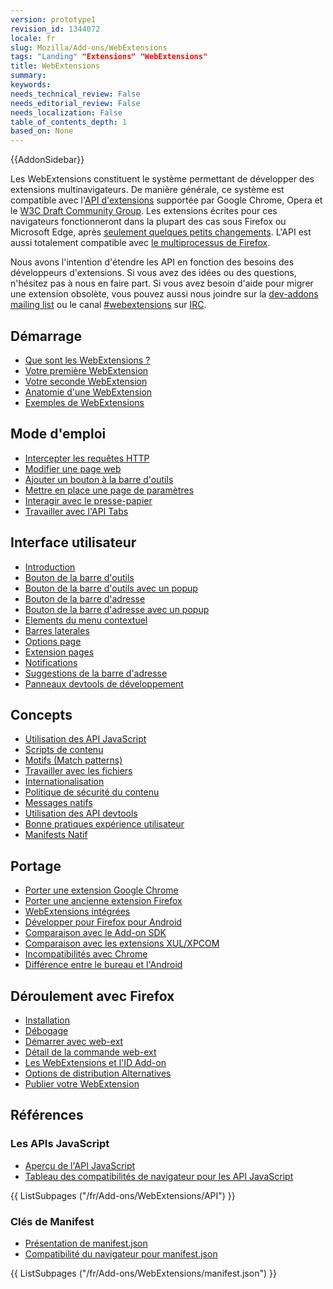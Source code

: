 ```yaml
---
version: prototype1
revision_id: 1344072
locale: fr
slug: Mozilla/Add-ons/WebExtensions
tags: "Landing" "Extensions" "WebExtensions"
title: WebExtensions
summary: 
keywords: 
needs_technical_review: False
needs_editorial_review: False
needs_localization: False
table_of_contents_depth: 1
based_on: None
---
```

<div>{{AddonSidebar}}</div>

<p>Les WebExtensions constituent le système permettant de développer des extensions multinavigateurs. De manière générale, ce système est compatible avec l'<a href="https://developer.chrome.com/extensions">API d'extensions</a> supportée par Google Chrome, Opera et le <a href="https://browserext.github.io/browserext/">W3C Draft Community Group</a>. Les extensions écrites pour ces navigateurs fonctionneront dans la plupart des cas sous Firefox ou Microsoft Edge, après <a href="/fr/Add-ons/WebExtensions/Porting_a_Google_Chrome_extension">seulement quelques petits changements</a>. L'API est aussi totalement compatible avec <a href="/fr/Firefox/Multiprocessus_Firefox">le multiprocessus de Firefox</a>.</p>

<p>Nous avons l'intention d'étendre les API en fonction des besoins des développeurs d'extensions. Si vous avez des idées ou des questions, n'hésitez pas à nous en faire part. Si vous avez besoin d'aide pour migrer une extension obsolète, vous pouvez aussi nous joindre sur la <a href="https://mail.mozilla.org/listinfo/dev-addons">dev-addons mailing list</a> ou le canal <a href="irc://irc.mozilla.org/webextensions">#webextensions</a> sur <a href="https://wiki.mozilla.org/IRC">IRC</a>.</p>

<div class="row topicpage-table">
<div class="section">
<h2 id="Démarrage">Démarrage</h2>

<ul>
 <li><a href="/fr/Add-ons/WebExtensions/What_are_WebExtensions">Que sont les WebExtensions ?</a></li>
 <li><a href="/fr/Add-ons/WebExtensions/Your_first_WebExtension">Votre première WebExtension</a></li>
 <li><a href="/fr/Add-ons/WebExtensions/Your_second_WebExtension">Votre seconde WebExtension</a></li>
 <li><a href="/fr/Add-ons/WebExtensions/Anatomy_of_a_WebExtension">Anatomie d'une WebExtension</a></li>
 <li><a href="/fr/Add-ons/WebExtensions/Examples">Exemples de WebExtensions</a></li>
</ul>

<h2 id="Mode_d'emploi">Mode d'emploi</h2>

<ul>
 <li><a href="/fr/Add-ons/WebExtensions/Intercepter_requêtes_HTTP">Intercepter les requêtes HTTP</a></li>
 <li><a href="/fr/Add-ons/WebExtensions/Modify_a_web_page">Modifier une page web</a></li>
 <li><a href="/fr/Add-ons/WebExtensions/Ajouter_un_bouton_a_la_barre_d_outils">Ajouter un bouton à la barre d'outils</a></li>
 <li><a href="/fr/Add-ons/WebExtensions/Ajouter_une_page_de_paramètres">Mettre en place une page de paramètres</a></li>
 <li><a href="/fr/Add-ons/WebExtensions/interagir_avec_le_presse_papier">Interagir avec le presse-papier</a></li>
 <li><a href="/fr/Add-ons/WebExtensions/Travailler_avec_l_API_Tabs">Travailler avec l'API Tabs</a></li>
</ul>

<h2 id="Interface_utilisateur">Interface utilisateur</h2>

<ul>
 <li><a href="/fr/Add-ons/WebExtensions/user_interface">Introduction</a></li>
 <li><a href="/fr/Add-ons/WebExtensions/user_interface/Browser_action">Bouton de la barre d'outils</a></li>
 <li><a href="/fr/Add-ons/WebExtensions/user_interface/Popups">Bouton de la barre d'outils avec un popup</a></li>
 <li><a href="/fr/Add-ons/WebExtensions/user_interface/Page_actions">Bouton de la barre d'adresse</a></li>
 <li><a href="/fr/Add-ons/WebExtensions/user_interface/Popups">Bouton de la barre d'adresse avec un popup</a></li>
 <li><a href="/fr/Add-ons/WebExtensions/user_interface/elements_menu_contextuel">Elements du menu contextuel</a></li>
 <li><a href="/fr/Add-ons/WebExtensions/user_interface/barres_laterales">Barres laterales</a></li>
 <li><a href="/fr/Add-ons/WebExtensions/user_interface/Options_pages">Options page</a></li>
 <li><a href="/fr/Add-ons/WebExtensions/user_interface/extension_pages">Extension pages</a></li>
 <li><a href="/fr/Add-ons/WebExtensions/user_interface/Notifications">Notifications</a></li>
 <li><a href="/fr/Add-ons/WebExtensions/user_interface/Omnibox">Suggestions de la barre d'adresse</a></li>
 <li><a href="/fr/Add-ons/WebExtensions/user_interface/panneaux_devtools">Panneaux devtools de développement</a></li>
</ul>

<h2 id="Concepts">Concepts</h2>

<ul>
 <li><a href="/fr/Add-ons/WebExtensions/API">Utilisation des API JavaScript</a></li>
 <li><a href="/fr/Add-ons/WebExtensions/Content_scripts">Scripts de contenu</a></li>
 <li><a href="/fr/Add-ons/WebExtensions/Match_patterns">Motifs (Match patterns)</a></li>
 <li><a href="/fr/Add-ons/WebExtensions/Working_with_files">Travailler avec les fichiers</a></li>
 <li><a href="/fr/Add-ons/WebExtensions/Internationalization">Internationalisation</a></li>
 <li><a href="/fr/Add-ons/WebExtensions/Content_Security_Policy">Politique de sécurité du contenu</a></li>
 <li><a href="/fr/Add-ons/WebExtensions/Native_messaging">Messages natifs</a></li>
 <li><a href="/fr/Add-ons/WebExtensions/extension_des_outils_de_developpement">Utilisation des API devtools</a></li>
 <li><a href="/fr/Add-ons/WebExtensions/User_experience_best_practices">Bonne pratiques expérience utilisateur</a></li>
 <li><a href="/fr/Add-ons/WebExtensions/manifests_native">Manifests Natif</a></li>
</ul>

<h2 id="Portage">Portage</h2>

<ul>
 <li><a href="/fr/Add-ons/WebExtensions/Porting_a_Google_Chrome_extension">Porter une extension Google Chrome</a></li>
 <li><a href="/fr/Add-ons/WebExtensions/Portage_d_une_extension_Firefox_heritee">Porter une ancienne extension Firefox</a></li>
 <li><a href="/fr/Add-ons/WebExtensions/Embedded_WebExtensions">WebExtensions intégrées</a></li>
 <li><a href="/fr/Add-ons/WebExtensions/Developing_WebExtensions_for_Firefox_for_Android">Développer pour Firefox pour Android</a></li>
 <li><a href="/fr/Add-ons/WebExtensions/Comparaison_avec_le_SDK_Add-on">Comparaison avec le Add-on SDK</a></li>
 <li><a href="/fr/Add-ons/WebExtensions/Comparison_with_XUL_XPCOM_extensions">Comparaison avec les extensions XUL/XPCOM</a></li>
 <li><a href="/fr/Add-ons/WebExtensions/Chrome_incompatibilities">Incompatibilités avec Chrome</a></li>
 <li><a href="/fr/Add-ons/WebExtensions/Differences_between_desktop_and_Android">Différence entre le bureau et l'Android</a></li>
</ul>

<h2 id="Déroulement_avec_Firefox">Déroulement avec Firefox</h2>

<ul>
 <li><a href="/fr/Add-ons/WebExtensions/installation_temporaire_dans_Firefox">Installation</a></li>
 <li><a href="/fr/Add-ons/WebExtensions/Debugging">Débogage</a></li>
 <li><a href="/fr/Add-ons/WebExtensions/Getting_started_with_web-ext">Démarrer avec web-ext</a></li>
 <li><a href="/fr/Add-ons/WebExtensions/web-ext_command_reference">Détail de la commande web-ext</a></li>
 <li><a href="/fr/Add-ons/WebExtensions/WebExtensions_and_the_Add-on_ID">Les WebExtensions et l'ID Add-on</a></li>
 <li><a href="/fr/Add-ons/WebExtensions/Alternative_distribution_options">Options de distribution Alternatives</a></li>
 <li><a href="/fr/Add-ons/WebExtensions/Publishing_your_WebExtension">Publier votre WebExtension</a></li>
</ul>
</div>

<div class="section">
<h2 id="Références">Références</h2>

<h3 id="Les_APIs_JavaScript">Les APIs JavaScript</h3>

<ul>
 <li><a href="/fr/Add-ons/WebExtensions/API">Aperçu de l'API JavaScript</a></li>
 <li><a href="/fr/Add-ons/WebExtensions/Browser_support_for_JavaScript_APIs">Tableau des compatibilités de navigateur pour les API JavaScript</a></li>
</ul>

<div class="twocolumns">{{ ListSubpages ("/fr/Add-ons/WebExtensions/API") }}</div>

<h3 id="Clés_de_Manifest">Clés de Manifest</h3>

<ul>
 <li><a href="/fr/Add-ons/WebExtensions/manifest.json">Présentation de manifest.json</a></li>
 <li><a href="/fr/Add-ons/WebExtensions/Browser_compatibility_for_manifest.json">Compatibilité du navigateur pour manifest.json</a></li>
</ul>

<div class="twocolumns">{{ ListSubpages ("/fr/Add-ons/WebExtensions/manifest.json") }}</div>
</div>
</div>

